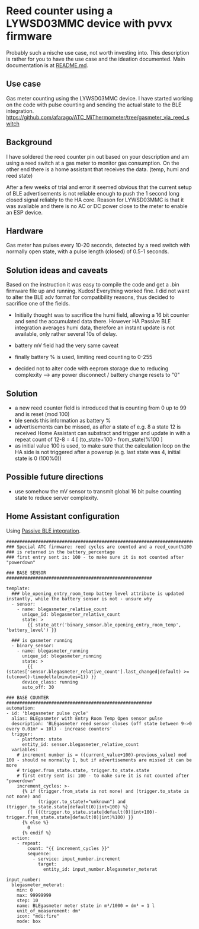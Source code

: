 # Reed counter using a LYWSD03MMC device with pvvx firmware

Probably such a nische use case, not worth investing into.
This description is rather for you to have the use case and the ideation documented.
Main documentation is at [README.md](README.md).

## Use case
Gas meter counting using the LYWSD03MMC device.
I have started working on the code with pulse counting and sending the actual state to the BLE integration.
https://github.com/afarago/ATC_MiThermometer/tree/gasmeter_via_reed_switch

## Background
I have soldered the reed counter pin out based on your description and am using a reed switch at a gas meter to monitor gas consumption.  On the other end there is a home assistant that receives the data. (temp, humi and reed state)

After a few weeks of trial and error it seemed obvious that the current setup of BLE advertisements is not reliable enough to push the 1 second long closed signal reliably to the HA core.
Reason for LYWSD03MMC is that it was available and there is no AC or DC power close to the meter to enable an ESP device.

## Hardware
Gas meter has pulses every 10-20 seconds, detected by a reed switch with normally open state, with a pulse length (closed) of 0.5-1 seconds.

## Solution ideas and caveats
Based on the instruction it was easy to compile the code and get a .bin firmware file up and running. Kudos!
Everything worked fine.
I did not want to alter the BLE adv format for compatibility reasons, thus decided to sacrifice one of the fields.

- Initially thought was to sacrifice the humi field, allowing a 16 bit counter and send the accumulated data there.
However HA Passive BLE integration averages humi data, therefore an instant update is not available, only rather several 10s of delay.
- battery mV field had the very same caveat
- finally battery % is used, limiting reed counting to 0-255

- decided not to alter code with eeprom storage due to reducing complexity --> any power disconnect / battery change resets to "0"

## Solution
- a new reed counter field is introduced that is counting from 0 up to 99 and is reset (mod 100)
- ble sends this information as battery %
- advertisements can be missed, as after a state of e.g. 8 a state 12 is received Home Assistant can substract and trigger and update in with a repeat count of 12-8 = 4 [ (to_state+100 - from_state)%100 ]
- as initial value 100 is used, to make sure that the calculation loop on the HA side is not triggered after a powerup (e.g. last state was 4, initial state is 0 (100%0))

## Possible future directions
- use somehow the mV sensor to transmit global 16 bit pulse counting state to reduce server complexity.

## Home Assistant configuration

Using [Passive BLE integration](https://github.com/custom-components/ble_monitor).

```
#######################################################################
### Special ATC firmware: reed cycles are counted and a reed_count%100 
### is returned in the battery_percentage
### first entry sent is: 100 - to make sure it is not counted after "powerdown"

### BASE SENSOR #######################################################

template:
  ### ble_opening_entry_room_temp battey level attribute is updated instantly, while the battery sensor is not - unsure why
  - sensor: 
    - name: blegasmeter_relative_count
      unique_id: blegasmeter_relative_count
      state: >
        {{ state_attr('binary_sensor.ble_opening_entry_room_temp', 'battery_level') }}

  ### is gasmeter running
  - binary_sensor:
    - name: blegasmeter_running
      unique_id: blegasmeter_running
      state: >
        {{ (states['sensor.blegasmeter_relative_count'].last_changed|default) >= (utcnow()-timedelta(minutes=1)) }}
      device_class: running
      auto_off: 30

### BASE COUNTER #######################################################
automation:
- id: 'blegasmeter pulse cycle'
  alias: BLEgasmeter with Entry Room Temp Open sensor pulse
  description: 'BLEgasmeter reed sensor closes (off state between 9->0 every 0.01m³ = 10l) - increase counters'
  trigger:
    - platform: state
      entity_id: sensor.blegasmeter_relative_count
  variables:
    # increment number is = ((current_value+100)-previous_value) mod 100 - should ne normally 1, but if advertisements are missed it can be more
    # trigger.from_state.state, trigger.to_state.state
    # first entry sent is: 100 - to make sure it is not counted after "powerdown"
    increment_cycles: >-
      {% if (trigger.from_state is not none) and (trigger.to_state is not none) and
            (trigger.to_state!="unknown") and (trigger.to_state.state|default(0)|int<100) %}
        {{ (((trigger.to_state.state|default(0)|int+100)-trigger.from_state.state|default(0)|int)%100) }}
      {% else %}
        0
      {% endif %}
  action:
    - repeat:
        count: "{{ increment_cycles }}"
        sequence:
          - service: input_number.increment
            target:
              entity_id: input_number.blegasmeter_meterat

input_number:
  blegasmeter_meterat:
    min: 0
    max: 99999999
    step: 10
    name: BLEgasmeter meter state in m³/1000 = dm³ = 1 l
    unit_of_measurement: dm³
    icon: "mdi:fire"
    mode: box

```
